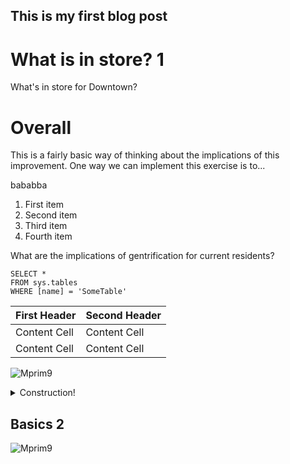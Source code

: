## This is my first blog post
<h1>What is in store? 1</h1>
What's in store for Downtown?

# Overall 

This is a fairly basic way of thinking about the implications of this improvement. One way we can implement this exercise is to...

bababba

1. First item
2. Second item
3. Third item
4. Fourth item

What are the implications of gentrification for current residents?
 ```tsql
 SELECT *
 FROM sys.tables
 WHERE [name] = 'SomeTable'
 ```
 
 | First Header  | Second Header |
| ------------- | ------------- |
| Content Cell  | Content Cell  |
| Content Cell  | Content Cell  |

 ![Mprim9](https://user-images.githubusercontent.com/94587267/144357623-31c34304-3820-43cd-b70d-093090895e78.png)


<details>
 
 <summary>Construction!</summary>
 
 ![Mprim9](https://user-images.githubusercontent.com/94587267/144357623-31c34304-3820-43cd-b70d-093090895e78.png)

   
</details>

<h2>Basics 2</h2>
 
![Mprim9](https://user-images.githubusercontent.com/94587267/144357623-31c34304-3820-43cd-b70d-093090895e78.png)
